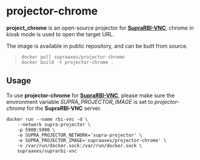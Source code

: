 # projector-chrome

**project_chrome** is an open-source projector for [**SupraRBI-VNC**](https://github.com/supraaxes/suprarbi-vnc), chrome in kiosk mode is used to open the target URL.

The image is available in public repository, and can be built from source.

> ```
> docker pull supraaxes/projector-chrome
> docker build -t projector-chrome .
> ```

## Usage
To use **projector-chrome** for [**SupraRBI-VNC**](https://github.com/supraaxes/suprarbi-vnc), please make sure the environment variable *SUPRA_PROJECTOR_IMAGE* is set to *projector-chrome* for the **SupraRBI-VNC** server.

```
docker run --name rbi-vnc -d \
    --network supra-projector \
	-p 5900:5900 \
	-e SUPRA_PROJECTOR_NETWORK='supra-projector' \
	-e SUPRA_PROJECTOR_IMAGE='supraaxes/projector-chrome' \
	-v /var/run/docker.sock:/var/run/docker.sock \
    supraaxes/suprarbi-vnc
```
